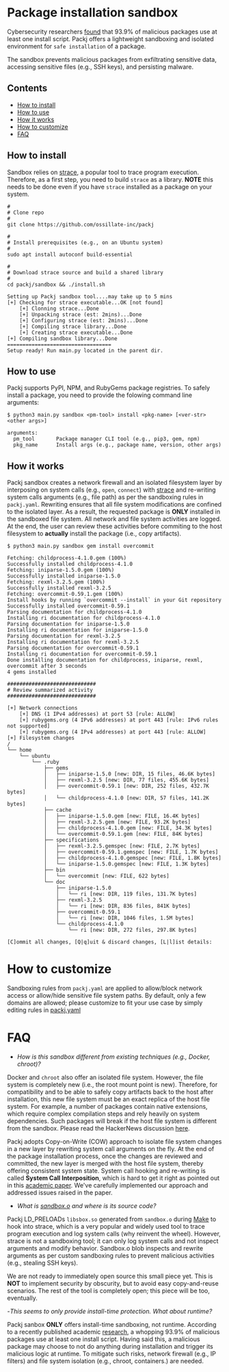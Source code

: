 # Package installation sandbox #

Cybersecurity researchers [found](https://arxiv.org/pdf/2112.10165.pdf) that 93.9% of malicious packages use at least one install script. Packj offers a lightweight sandboxing and isolated environment for `safe installation` of a package. 

The sandbox prevents malicious packages from exfiltrating sensitive data, accessing sensitive files (e.g., SSH keys), and persisting malware.

## Contents ##

* [How to install](#how-to-install)
* [How to use](#how-to-use)
* [How it works](#how-it-works)
* [How to customize](#how-to-customize)
* [FAQ](#faq)

## How to install ##

Sandbox relies on [strace](https://github.com/strace/strace), a popular tool to trace program execution. Therefore, as a first step, you need to build `strace` as a library. **NOTE** this needs to be done even if you have `strace` installed as a package on your system.

```
#
# Clone repo
#
git clone https://github.com/ossillate-inc/packj

#
# Install prerequisites (e.g., on an Ubuntu system)
#
sudo apt install autoconf build-essential

#
# Download strace source and build a shared library
#
cd packj/sandbox && ./install.sh

Setting up Packj sandbox tool....may take up to 5 mins
[+] Checking for strace executable...OK [not found]
	[+] Clonning strace...Done
	[+] Unpacking strace (est: 2mins)...Done
	[+] Configuring strace (est: 2mins)...Done
	[+] Compiling strace library...Done
	[+] Creating strace executable...Done
[+] Compiling sandbox library...Done
==================================
Setup ready! Run main.py located in the parent dir.
```

## How to use ##

Packj supports PyPI, NPM, and RubyGems package registries. To safely install a package, you need to provide the folowing command line arguments:

```
$ python3 main.py sandbox <pm-tool> install <pkg-name> [<ver-str> <other args>]

arguments:
  pm_tool       Package manager CLI tool (e.g., pip3, gem, npm)
  pkg_name      Install args (e.g., package name, version, other args)
```

## How it works ##

Packj sandbox creates a network firewall and an isolated filesystem layer by interposing on system calls (e.g., `open`, `connect`) with [strace](https://github.com/strace/strace) and re-writing system calls arguments (e.g., file path) as per the sandboxing rules in `packj.yaml`. Rewriting ensures that all file system modifications are confined to the isolated layer. As a result, the requested package is **ONLY** installed in the sandboxed file system. All network and file system activities are logged. At the end, the user can review these activities before commiting to the host filesystem to **actually** install the package (i.e., copy artifacts).

```
$ python3 main.py sandbox gem install overcommit

Fetching: childprocess-4.1.0.gem (100%)
Successfully installed childprocess-4.1.0
Fetching: iniparse-1.5.0.gem (100%)
Successfully installed iniparse-1.5.0
Fetching: rexml-3.2.5.gem (100%)
Successfully installed rexml-3.2.5
Fetching: overcommit-0.59.1.gem (100%)
Install hooks by running `overcommit --install` in your Git repository
Successfully installed overcommit-0.59.1
Parsing documentation for childprocess-4.1.0
Installing ri documentation for childprocess-4.1.0
Parsing documentation for iniparse-1.5.0
Installing ri documentation for iniparse-1.5.0
Parsing documentation for rexml-3.2.5
Installing ri documentation for rexml-3.2.5
Parsing documentation for overcommit-0.59.1
Installing ri documentation for overcommit-0.59.1
Done installing documentation for childprocess, iniparse, rexml, overcommit after 3 seconds
4 gems installed

#############################
# Review summarized activity
#############################

[+] Network connections
	[+] DNS (1 IPv4 addresses) at port 53 [rule: ALLOW]
	[+] rubygems.org (4 IPv6 addresses) at port 443 [rule: IPv6 rules not supported]
	[+] rubygems.org (4 IPv4 addresses) at port 443 [rule: ALLOW]
[+] Filesystem changes
/
└── home
    └── ubuntu
        └── .ruby
            ├── gems
            │   ├── iniparse-1.5.0 [new: DIR, 15 files, 46.6K bytes]
            │   ├── rexml-3.2.5 [new: DIR, 77 files, 455.6K bytes]
            │   ├── overcommit-0.59.1 [new: DIR, 252 files, 432.7K bytes]
            │   └── childprocess-4.1.0 [new: DIR, 57 files, 141.2K bytes]
            ├── cache
            │   ├── iniparse-1.5.0.gem [new: FILE, 16.4K bytes]
            │   ├── rexml-3.2.5.gem [new: FILE, 93.2K bytes]
            │   ├── childprocess-4.1.0.gem [new: FILE, 34.3K bytes]
            │   └── overcommit-0.59.1.gem [new: FILE, 84K bytes]
            ├── specifications
            │   ├── rexml-3.2.5.gemspec [new: FILE, 2.7K bytes]
            │   ├── overcommit-0.59.1.gemspec [new: FILE, 1.7K bytes]
            │   ├── childprocess-4.1.0.gemspec [new: FILE, 1.8K bytes]
            │   └── iniparse-1.5.0.gemspec [new: FILE, 1.3K bytes]
            ├── bin
            │   └── overcommit [new: FILE, 622 bytes]
            └── doc
                ├── iniparse-1.5.0
                │   └── ri [new: DIR, 119 files, 131.7K bytes]
                ├── rexml-3.2.5
                │   └── ri [new: DIR, 836 files, 841K bytes]
                ├── overcommit-0.59.1
                │   └── ri [new: DIR, 1046 files, 1.5M bytes]
                └── childprocess-4.1.0
                    └── ri [new: DIR, 272 files, 297.8K bytes]

[C]ommit all changes, [Q|q]uit & discard changes, [L|l]ist details:
```

# How to customize #

Sandboxing rules from `packj.yaml` are applied to allow/block network access or allow/hide sensitive file system paths. By default, only a few domains are allowed; please customize to fit your use case by simply editing rules in [packj.yaml](https://github.com/ossillate-inc/packj/blob/main/packj.yaml)

# FAQ #

- _How is this sandbox different from existing techniques (e.g., Docker, chroot)?_

Docker and `chroot` also offer an isolated file system. However, the file system is completely new (i.e., the root mount point is new). Therefore, for compatibility and to be able to safely copy artifacts back to the host after installation, this new file system must be an exact replica of the host file system. For example, a number of packages contain native extensions, which require complex compilation steps and rely heavily on system dependencies. Such packages will break if the host file system is different from the sandbox. Please read the HackerNews discussion [here](https://news.ycombinator.com/item?id=32440129).

Packj adopts Copy-on-Write (COW) approach to isolate file system changes in a new layer by rewriting system call arguments on the fly. At the end of the package installation process, once the changes are reviewed and committed, the new layer is merged with the host file system, thereby offering consistent system state. System call hooking and re-writing is called **System Call Interposition**, which is hard to get it right as pointed out in this [academic paper](https://cs155.stanford.edu/papers/traps.pdf). We've carefully implemented our approach and addressed issues raised in the paper.

- _What is [sandbox.o](https://github.com/ossillate-inc/packj/blob/main/sandbox/sandbox.o) and where is its source code?_

Packj LD_PRELOADs `libsbox.so` generated from `sandbox.o` during [Make](https://github.com/ossillate-inc/packj/blob/main/sandbox/Makefile) to hook into strace, which is a very popular and widely used tool to trace program execution and log system calls (why reinvent the wheel). However, strace is not a sandboxing tool; it can only log system calls and not inspect arguments and modify behavior. Sandbox.o blob inspects and rewrite arguments as per custom sandboxing rules to prevent malicious activities (e.g., stealing SSH keys).

We are not ready to immediately open source this small piece yet. This is **NOT** to implement security by obscurity, but to avoid easy copy-and-reuse scenarios. The rest of the tool is completely open; this piece will be too, eventually.

-_This seems to only provide install-time protection. What about runtime?_

Packj sanbox **ONLY** offers install-time sandboxing, not runtime. According to a recently published academic [research](https://arxiv.org/pdf/2112.10165.pdf), a whopping 93.9% of malicious packages use at least one install script. Having said this, a malicious package may choose to not do anything during installation and trigger its malicious logic at runtime. To mitigate such risks, network firewall (e.g., IP filters) and file system isolation (e.g., chroot, containers.) are needed.
